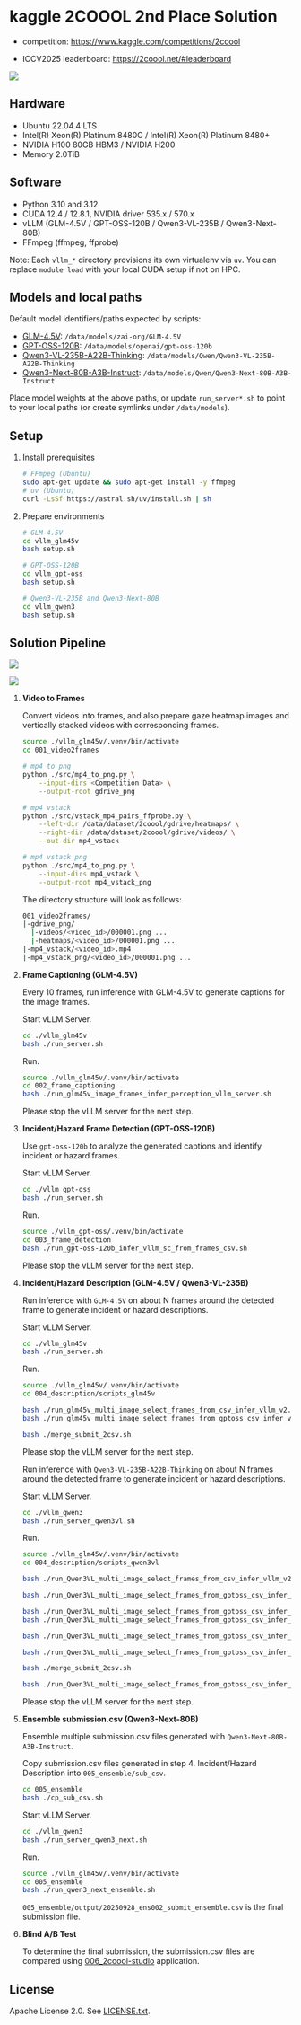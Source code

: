 # kaggle 2COOOL 2nd Place Solution

- competition: https://www.kaggle.com/competitions/2coool

- ICCV2025 leaderboard: https://2coool.net/#leaderboard

![](./assets/ICCV_lb.png)

## Hardware

- Ubuntu 22.04.4 LTS
- Intel(R) Xeon(R) Platinum 8480C / Intel(R) Xeon(R) Platinum 8480+
- NVIDIA H100 80GB HBM3 / NVIDIA H200
- Memory 2.0TiB

## Software

- Python 3.10 and 3.12
- CUDA 12.4 / 12.8.1, NVIDIA driver 535.x / 570.x
- vLLM (GLM-4.5V / GPT-OSS-120B / Qwen3-VL-235B / Qwen3-Next-80B)
- FFmpeg (ffmpeg, ffprobe)

Note: Each `vllm_*` directory provisions its own virtualenv via `uv`. You can replace `module load` with your local CUDA setup if not on HPC.


## Models and local paths

Default model identifiers/paths expected by scripts:

- [GLM-4.5V](https://huggingface.co/zai-org/GLM-4.5V): `/data/models/zai-org/GLM-4.5V`
- [GPT-OSS-120B](https://huggingface.co/openai/gpt-oss-120b): `/data/models/openai/gpt-oss-120b`
- [Qwen3-VL-235B-A22B-Thinking](https://huggingface.co/Qwen/Qwen3-VL-235B-A22B-Thinking): `/data/models/Qwen/Qwen3-VL-235B-A22B-Thinking`
- [Qwen3-Next-80B-A3B-Instruct](https://huggingface.co/Qwen/Qwen3-Next-80B-A3B-Instruct): `/data/models/Qwen/Qwen3-Next-80B-A3B-Instruct`

Place model weights at the above paths, or update `run_server*.sh` to point to your local paths (or create symlinks under `/data/models`).


## Setup

1) Install prerequisites

    ```bash
    # FFmpeg (Ubuntu)
    sudo apt-get update && sudo apt-get install -y ffmpeg
    # uv (Ubuntu)
    curl -LsSf https://astral.sh/uv/install.sh | sh
    ```

2) Prepare environments

    ```bash
    # GLM-4.5V
    cd vllm_glm45v
    bash setup.sh

    # GPT-OSS-120B
    cd vllm_gpt-oss
    bash setup.sh

    # Qwen3-VL-235B and Qwen3-Next-80B
    cd vllm_qwen3
    bash setup.sh
    ```


## Solution Pipeline

![](./assets/fig1_2coool.png)

![](./assets/fig2_2coool.png)

1. **Video to Frames**

    Convert videos into frames, and also prepare gaze heatmap images and vertically stacked videos with corresponding frames.

    ```bash
    source ./vllm_glm45v/.venv/bin/activate
    cd 001_video2frames

    # mp4 to png
    python ./src/mp4_to_png.py \
        --input-dirs <Competition Data> \
        --output-root gdrive_png

    # mp4 vstack
    python ./src/vstack_mp4_pairs_ffprobe.py \
        --left-dir /data/dataset/2coool/gdrive/heatmaps/ \
        --right-dir /data/dataset/2coool/gdrive/videos/ \
        --out-dir mp4_vstack

    # mp4 vstack png
    python ./src/mp4_to_png.py \
        --input-dirs mp4_vstack \
        --output-root mp4_vstack_png
    ```

    The directory structure will look as follows:

    ```bash
    001_video2frames/
    |-gdrive_png/
      |-videos/<video_id>/000001.png ...
      |-heatmaps/<video_id>/000001.png ...
    |-mp4_vstack/<video_id>.mp4
    |-mp4_vstack_png/<video_id>/000001.png ...
    ```

2. **Frame Captioning (GLM-4.5V)**

    Every 10 frames, run inference with GLM-4.5V to generate captions for the image frames.

    Start vLLM Server.
    ```bash
    cd ./vllm_glm45v
    bash ./run_server.sh
    ```

    Run.
    ```bash
    source ./vllm_glm45v/.venv/bin/activate
    cd 002_frame_captioning
    bash ./run_glm45v_image_frames_infer_perception_vllm_server.sh
    ```

    Please stop the vLLM server for the next step.

3. **Incident/Hazard Frame Detection (GPT-OSS-120B)**

    Use `gpt-oss-120b` to analyze the generated captions and identify incident or hazard frames.

    Start vLLM Server.
    ```bash
    cd ./vllm_gpt-oss
    bash ./run_server.sh
    ```

    Run.
    ```bash
    source ./vllm_gpt-oss/.venv/bin/activate
    cd 003_frame_detection
    bash ./run_gpt-oss-120b_infer_vllm_sc_from_frames_csv.sh
    ```

    Please stop the vLLM server for the next step.

4. **Incident/Hazard Description (GLM-4.5V / Qwen3-VL-235B)**

    Run inference with `GLM-4.5V` on about N frames around the detected frame to generate incident or hazard descriptions.

    Start vLLM Server.
    ```bash
    cd ./vllm_glm45v
    bash ./run_server.sh
    ```

    Run.
    ```bash
    source ./vllm_glm45v/.venv/bin/activate
    cd 004_description/scripts_glm45v

    bash ./run_glm45v_multi_image_select_frames_from_csv_infer_vllm_v2.sh
    bash ./run_glm45v_multi_image_select_frames_from_gptoss_csv_infer_vllm_v2.sh

    bash ./merge_submit_2csv.sh
    ```

    Please stop the vLLM server for the next step.

    Run inference with `Qwen3-VL-235B-A22B-Thinking` on about N frames around the detected frame to generate incident or hazard descriptions.

    Start vLLM Server.
    ```bash
    cd ./vllm_qwen3
    bash ./run_server_qwen3vl.sh
    ```

    Run.
    ```bash
    source ./vllm_glm45v/.venv/bin/activate
    cd 004_description/scripts_qwen3vl

    bash ./run_Qwen3VL_multi_image_select_frames_from_csv_infer_vllm_v2.sh

    bash ./run_Qwen3VL_multi_image_select_frames_from_gptoss_csv_infer_vllm_v2.sh

    bash ./run_Qwen3VL_multi_image_select_frames_from_gptoss_csv_infer_vllm_v3.sh
    bash ./run_Qwen3VL_multi_image_select_frames_from_gptoss_csv_infer_vllm_v3_prompt_v2.sh

    bash ./run_Qwen3VL_multi_image_select_frames_from_gptoss_csv_infer_vllm_v4.sh

    bash ./run_Qwen3VL_multi_image_select_frames_from_gptoss_csv_infer_vllm_v5.sh

    bash ./merge_submit_2csv.sh

    bash ./run_Qwen3VL_multi_image_select_frames_from_gptoss_csv_infer_vllm_v6.sh
    ```

    Please stop the vLLM server for the next step.

5. **Ensemble submission.csv (Qwen3-Next-80B)**

    Ensemble multiple submission.csv files generated with `Qwen3-Next-80B-A3B-Instruct`.

    Copy submission.csv files generated in step 4. Incident/Hazard Description into `005_ensemble/sub_csv`.
    ```bash
    cd 005_ensemble
    bash ./cp_sub_csv.sh
    ```

    Start vLLM Server.
    ```bash
    cd ./vllm_qwen3
    bash ./run_server_qwen3_next.sh
    ```

    Run.
    ```bash
    source ./vllm_glm45v/.venv/bin/activate
    cd 005_ensemble
    bash ./run_qwen3_next_ensemble.sh
    ```

    `005_ensemble/output/20250928_ens002_submit_ensemble.csv` is the final submission file.

5. **Blind A/B Test**

    To determine the final submission, the submission.csv files are compared using [006_2coool-studio](./006_2coool-studio/) application.


## License

Apache License 2.0. See [LICENSE.txt](LICENSE.txt).
